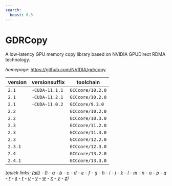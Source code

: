 ```yaml
---
search:
  boost: 0.5
---
```

# GDRCopy

A low-latency GPU memory copy library based on NVIDIA GPUDirect RDMA technology.

*homepage*: <https://github.com/NVIDIA/gdrcopy>

version | versionsuffix | toolchain
--------|---------------|----------
``2.1`` | ``-CUDA-11.1.1`` | ``GCCcore/10.2.0``
``2.1`` | ``-CUDA-11.2.1`` | ``GCCcore/10.2.0``
``2.1`` | ``-CUDA-11.0.2`` | ``GCCcore/9.3.0``
``2.2`` |  | ``GCCcore/10.2.0``
``2.2`` |  | ``GCCcore/10.3.0``
``2.3`` |  | ``GCCcore/11.2.0``
``2.3`` |  | ``GCCcore/11.3.0``
``2.3`` |  | ``GCCcore/12.2.0``
``2.3.1`` |  | ``GCCcore/12.3.0``
``2.4`` |  | ``GCCcore/13.2.0``
``2.4.1`` |  | ``GCCcore/13.3.0``


*(quick links: [(all)](../index.md) - [0](../0/index.md) - [a](../a/index.md) - [b](../b/index.md) - [c](../c/index.md) - [d](../d/index.md) - [e](../e/index.md) - [f](../f/index.md) - [g](../g/index.md) - [h](../h/index.md) - [i](../i/index.md) - [j](../j/index.md) - [k](../k/index.md) - [l](../l/index.md) - [m](../m/index.md) - [n](../n/index.md) - [o](../o/index.md) - [p](../p/index.md) - [q](../q/index.md) - [r](../r/index.md) - [s](../s/index.md) - [t](../t/index.md) - [u](../u/index.md) - [v](../v/index.md) - [w](../w/index.md) - [x](../x/index.md) - [y](../y/index.md) - [z](../z/index.md))*

